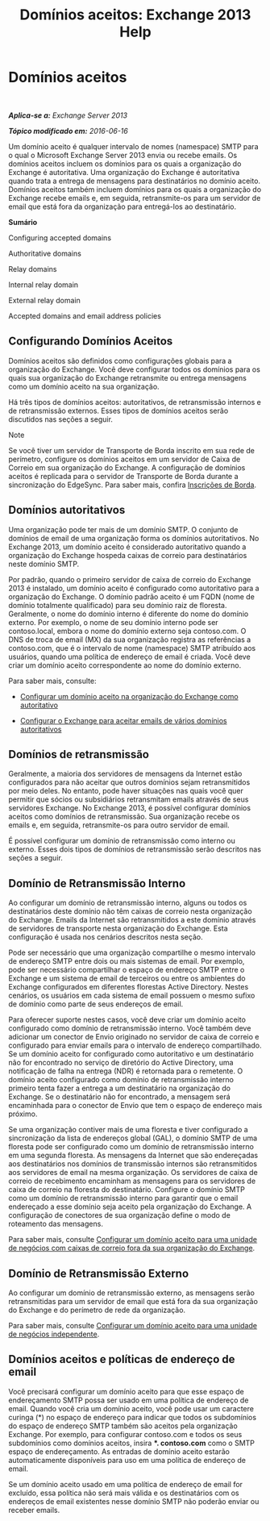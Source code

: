﻿---
title: 'Domínios aceitos: Exchange 2013 Help'
TOCTitle: Domínios aceitos
ms:assetid: c1839a5b-49f9-4c53-b247-f4e5d78efc45
ms:mtpsurl: https://technet.microsoft.com/pt-br/library/Bb124423(v=EXCHG.150)
ms:contentKeyID: 50486554
ms.date: 05/22/2018
mtps_version: v=EXCHG.150
ms.translationtype: MT
---

# Domínios aceitos

 

_**Aplica-se a:** Exchange Server 2013_

_**Tópico modificado em:** 2016-06-16_

Um domínio aceito é qualquer intervalo de nomes (namespace) SMTP para o qual o Microsoft Exchange Server 2013 envia ou recebe emails. Os domínios aceitos incluem os domínios para os quais a organização do Exchange é autoritativa. Uma organização do Exchange é autoritativa quando trata a entrega de mensagens para destinatários no domínio aceito. Domínios aceitos também incluem domínios para os quais a organização do Exchange recebe emails e, em seguida, retransmite-os para um servidor de email que está fora da organização para entregá-los ao destinatário.

**Sumário**

Configuring accepted domains

Authoritative domains

Relay domains

Internal relay domain

External relay domain

Accepted domains and email address policies

## Configurando Domínios Aceitos

Domínios aceitos são definidos como configurações globais para a organização do Exchange. Você deve configurar todos os domínios para os quais sua organização do Exchange retransmite ou entrega mensagens como um domínio aceito na sua organização.

Há três tipos de domínios aceitos: autoritativos, de retransmissão internos e de retransmissão externos. Esses tipos de domínios aceitos serão discutidos nas seções a seguir.


> [!NOTE]
> Se você tiver um servidor de Transporte de Borda inscrito em sua rede de perímetro, configure os domínios aceitos em um servidor de Caixa de Correio em sua organização do Exchange. A configuração de domínios aceitos é replicada para o servidor de Transporte de Borda durante a sincronização do EdgeSync. Para saber mais, confira <A href="edge-subscriptions-exchange-2013-help.md">Inscrições de Borda</A>.



## Domínios autoritativos

Uma organização pode ter mais de um domínio SMTP. O conjunto de domínios de email de uma organização forma os domínios autoritativos. No Exchange 2013, um domínio aceito é considerado autoritativo quando a organização do Exchange hospeda caixas de correio para destinatários neste domínio SMTP.

Por padrão, quando o primeiro servidor de caixa de correio do Exchange 2013 é instalado, um domínio aceito é configurado como autoritativo para a organização do Exchange. O domínio padrão aceito é um FQDN (nome de domínio totalmente qualificado) para seu domínio raiz de floresta. Geralmente, o nome do domínio interno é diferente do nome do domínio externo. Por exemplo, o nome de seu domínio interno pode ser contoso.local, embora o nome do domínio externo seja contoso.com. O DNS de troca de email (MX) da sua organização registra as referências a contoso.com, que é o intervalo de nome (namespace) SMTP atribuído aos usuários, quando uma política de endereço de email é criada. Você deve criar um domínio aceito correspondente ao nome do domínio externo.

Para saber mais, consulte:

  - [Configurar um domínio aceito na organização do Exchange como autoritativo](configure-an-accepted-domain-within-your-exchange-organization-as-authoritative-exchange-2013-help.md)

  - [Configurar o Exchange para aceitar emails de vários domínios autoritativos](configure-exchange-to-accept-mail-for-multiple-authoritative-domains-exchange-2013-help.md)

## Domínios de retransmissão

Geralmente, a maioria dos servidores de mensagens da Internet estão configurados para não aceitar que outros domínios sejam retransmitidos por meio deles. No entanto, pode haver situações nas quais você quer permitir que sócios ou subsidiários retransmitam emails através de seus servidores Exchange. No Exchange 2013, é possível configurar domínios aceitos como domínios de retransmissão. Sua organização recebe os emails e, em seguida, retransmite-os para outro servidor de email.

É possível configurar um domínio de retransmissão como interno ou externo. Esses dois tipos de domínios de retransmissão serão descritos nas seções a seguir.

## Domínio de Retransmissão Interno

Ao configurar um domínio de retransmissão interno, alguns ou todos os destinatários deste domínio não têm caixas de correio nesta organização do Exchange. Emails da Internet são retransmitidos a este domínio através de servidores de transporte nesta organização do Exchange. Esta configuração é usada nos cenários descritos nesta seção.

Pode ser necessário que uma organização compartilhe o mesmo intervalo de endereço SMTP entre dois ou mais sistemas de email. Por exemplo, pode ser necessário compartilhar o espaço de endereço SMTP entre o Exchange e um sistema de email de terceiros ou entre os ambientes do Exchange configurados em diferentes florestas Active Directory. Nestes cenários, os usuários em cada sistema de email possuem o mesmo sufixo de domínio como parte de seus endereços de email.

Para oferecer suporte nestes casos, você deve criar um domínio aceito configurado como domínio de retransmissão interno. Você também deve adicionar um conector de Envio originado no servidor de caixa de correio e configurado para enviar emails para o intervalo de endereço compartilhado. Se um domínio aceito for configurado como autoritativo e um destinatário não for encontrado no serviço de diretório do Active Directory, uma notificação de falha na entrega (NDR) é retornada para o remetente. O domínio aceito configurado como domínio de retransmissão interno primeiro tenta fazer a entrega a um destinatário na organização do Exchange. Se o destinatário não for encontrado, a mensagem será encaminhada para o conector de Envio que tem o espaço de endereço mais próximo.

Se uma organização contiver mais de uma floresta e tiver configurado a sincronização da lista de endereços global (GAL), o domínio SMTP de uma floresta pode ser configurado como um domínio de retransmissão interno em uma segunda floresta. As mensagens da Internet que são endereçadas aos destinatários nos domínios de transmissão internos são retransmitidos aos servidores de email na mesma organização. Os servidores de caixa de correio de recebimento encaminham as mensagens para os servidores de caixa de correio na floresta do destinatário. Configure o domínio SMTP como um domínio de retransmissão interno para garantir que o email endereçado a esse domínio seja aceito pela organização do Exchange. A configuração de conectores de sua organização define o modo de roteamento das mensagens.

Para saber mais, consulte [Configurar um domínio aceito para uma unidade de negócios com caixas de correio fora da sua organização do Exchange](configure-an-accepted-domain-for-a-business-unit-with-mailboxes-outside-your-exchange-organization-exchange-2013-help.md).

## Domínio de Retransmissão Externo

Ao configurar um domínio de retransmissão externo, as mensagens serão retransmitidas para um servidor de email que está fora da sua organização do Exchange e do perímetro de rede da organização.

Para saber mais, consulte [Configurar um domínio aceito para uma unidade de negócios independente](configure-an-accepted-domain-for-an-independent-business-unit-exchange-2013-help.md).

## Domínios aceitos e políticas de endereço de email

Você precisará configurar um domínio aceito para que esse espaço de endereçamento SMTP possa ser usado em uma política de endereço de email. Quando você cria um domínio aceito, você pode usar um caractere curinga (\*) no espaço de endereço para indicar que todos os subdomínios do espaço de endereço SMTP também são aceitos pela organização Exchange. Por exemplo, para configurar contoso.com e todos os seus subdomínios como domínios aceitos, insira **\*. contoso.com** como o SMTP espaço de endereçamento. As entradas de domínio aceito estarão automaticamente disponíveis para uso em uma política de endereço de email.

Se um domínio aceito usado em uma política de endereço de email for excluído, essa política não será mais válida e os destinatários com os endereços de email existentes nesse domínio SMTP não poderão enviar ou receber emails.

